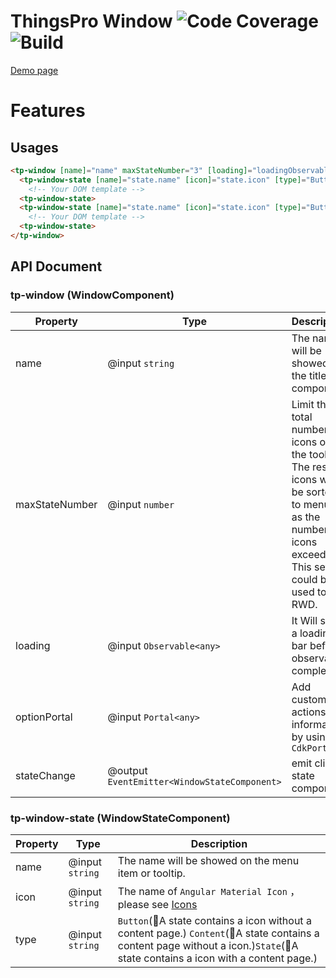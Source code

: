 # ThingsPro Window ![Code Coverage](https://codecov.io/gh/YuShuanHsieh/sanji-window/branch/master/graph/badge.svg) ![Build](https://api.travis-ci.org/YuShuanHsieh/sanji-window.svg?branch=master)

[Demo page](https://htmlpreview.github.io/?https://github.com/YuShuanHsieh/sanji-window/blob/master/dist/demo-app/index.html)

# Features
## Usages
```html
<tp-window [name]="name" maxStateNumber="3" [loading]="loadingObservable" [optionPortal]="portal" (stateChange)="onStateChange($event)">
  <tp-window-state [name]="state.name" [icon]="state.icon" [type]="Button">
    <!-- Your DOM template -->   
  <tp-window-state>
  <tp-window-state [name]="state.name" [icon]="state.icon" [type]="Button">
    <!-- Your DOM template -->   
  <tp-window-state>
</tp-window>
```
## API Document
### tp-window (WindowComponent)
| Property | Type | Description |
|---|---|---|
| name | @input `string` | The name will be showed on the title of component.
| maxStateNumber | @input `number` | Limit the total number of icons on the tool bar. The rest of icons will be sorted to menu list as the number of icons exceeds it. This setting could be used to RWD.
| loading | @input `Observable<any>` | It Will show a loading bar before observable completed.
| optionPortal | @input `Portal<any>` | Add customized actions or information by using `CdkPortal` 
| stateChange | @output `EventEmitter<WindowStateComponent>` | emit clicked state component.

### tp-window-state (WindowStateComponent)
| Property | Type | Description |
|---|---|---|
| name | @input `string` | The name will be showed on the menu item or tooltip.
| icon | @input `string` | The name of `Angular Material Icon` ，please see [Icons](https://material.io/tools/icons/?icon=contacts&style=outline)
| type | @input `string` |  `Button`(A state contains a icon without a content page.) `Content`(A state contains a content page without a icon.)`State`(A state contains a icon with a content page.)

